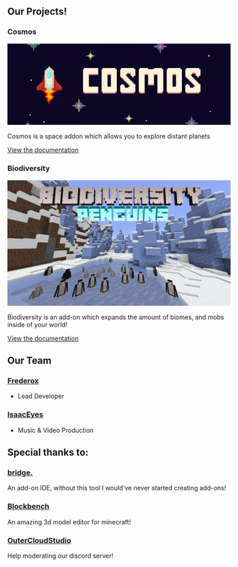 ## Our Projects!

### Cosmos

![Cosmos Banner](./cosmos/cosmos-banner.png)

Cosmos is a space addon which allows you to explore distant planets

[View the documentation](/cosmos/)

### Biodiversity

![Biodiversity Banner](./biodiversity/biodiversity-banner.png)

Biodiversity is an add-on which expands the amount of biomes, and mobs inside of your world!

[View the documentation](/biodiversity/)

## Our Team

### [Frederox](https://github.com/frederoxGit)

- Lead Developer

### [IsaacEyes](https://www.youtube.com/channel/UCpNBdFzJ86bf2uu83rkLpnw)

- Music & Video Production

## Special thanks to:

### [bridge.](https://bridge-core.app)

An add-on IDE, without this tool I would've never started creating add-ons!

### [Blockbench](https://www.blockbench.net/)

An amazing 3d model editor for minecraft!

### [OuterCloudStudio](https://github.com/outercloudstudio)

Help moderating our discord server!
